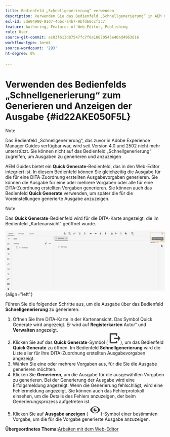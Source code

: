 ```yaml
---
title: Bedienfeld „Schnellgenerierung“ verwenden
description: Verwenden Sie das Bedienfeld „Schnellgenerierung“ in AEM Guides. Erfahren Sie, wie Sie im Bedienfeld „Schnellgenerierung“ Ausgaben generieren und anzeigen.
exl-id: 5de04980-91d7-4bbc-a4b7-9bfd60ccf3c7
feature: Authoring, Features of Web Editor, Publishing
role: User
source-git-commit: ac83f613d87547fc7f6a18070545e40ad4963616
workflow-type: tm+mt
source-wordcount: '293'
ht-degree: 0%

---
```


# Verwenden des Bedienfelds „Schnellgenerierung“ zum Generieren und Anzeigen der Ausgabe {#id22AKE050F5L}

>[!NOTE]
>
> Das Bedienfeld „Schnellgenerierung“, das zuvor in Adobe Experience Manager Guides verfügbar war, wird seit Version 4.0 und 2502 nicht mehr unterstützt. Sie können nicht auf das Bedienfeld „Schnellgenerierung“ zugreifen, um Ausgaben zu generieren und anzuzeigen


AEM Guides bietet ein **Quick Generate**-Bedienfeld, das in den Web-Editor integriert ist. In diesem Bedienfeld können Sie gleichzeitig die Ausgabe für die für eine DITA-Zuordnung erstellten Ausgabevorgaben generieren. Sie können die Ausgabe für eine oder mehrere Vorgaben oder alle für eine DITA-Zuordnung erstellten Vorgaben generieren. Sie können auch das Bedienfeld **Quick Generate** verwenden, um später die für die Voreinstellungen generierte Ausgabe anzuzeigen.

>[!NOTE]
>
> Das **Quick Generate**-Bedienfeld wird für die DITA-Karte angezeigt, die im Bedienfeld „Kartenansicht“ geöffnet wurde.

![](images/quick-generate-map-view.png){align="left"}

Führen Sie die folgenden Schritte aus, um die Ausgabe über das Bedienfeld **Schnellgenerierung** zu generieren:

1. Öffnen Sie Ihre DITA-Karte in der Kartenansicht. Das Symbol Quick Generate wird angezeigt. Er wird auf **Registerkarten** Autor“ und **Verwalten** angezeigt.
1. Klicken Sie auf das **Quick Generate**-Symbol \( ![](images/quick-generate-icon.svg)\), um das Bedienfeld **Quick Generate** zu öffnen. Im Bedienfeld **Schnellgenerierung** wird die Liste aller für Ihre DITA-Zuordnung erstellten Ausgabevorgaben angezeigt.
1. Wählen Sie eine oder mehrere Vorgaben aus, für die Sie die Ausgabe generieren möchten.
1. Klicken Sie **Generieren**, um die Ausgabe für die ausgewählten Vorgaben zu generieren. Bei der Generierung der Ausgabe wird eine Erfolgsmeldung angezeigt. Wenn die Generierung fehlschlägt, wird eine Fehlermeldung angezeigt. Sie können auch das Fehlerprotokoll einsehen, um die Details des Fehlers anzuzeigen, der beim Generierungsprozess aufgetreten ist.
1. Klicken Sie auf **Ausgabe anzeigen** \( ![](images/view-output-icon.svg)\)-Symbol einer bestimmten Vorgabe, um die für die Vorgabe generierte Ausgabe anzuzeigen.

**Übergeordnetes Thema:**&#x200B;[&#x200B; Arbeiten mit dem Web-Editor](web-editor.md)
